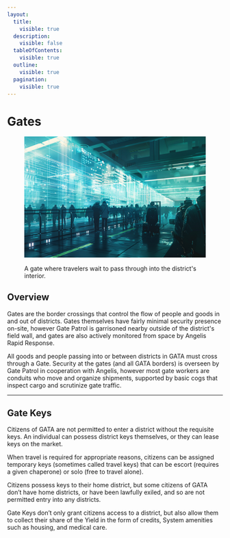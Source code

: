 ```yaml
---
layout:
  title:
    visible: true
  description:
    visible: false
  tableOfContents:
    visible: true
  outline:
    visible: true
  pagination:
    visible: true
---
```


# Gates

<figure><img src="../../../.gitbook/assets/gate-7433.png" alt=""><figcaption><p>A gate where travelers wait to pass through into the district's interior.</p></figcaption></figure>

## Overview

Gates are the border crossings that control the flow of people and goods in and out of districts. Gates themselves have fairly minimal security presence on-site, however Gate Patrol is garrisoned nearby outside of the district's field wall, and gates are also actively monitored from space by Angelis Rapid Response.

All goods and people passing into or between districts in GATA must cross through a Gate. Security at the gates (and all GATA borders) is overseen by Gate Patrol in cooperation with Angelis, however most gate workers are conduits who move and organize shipments, supported by basic cogs that inspect cargo and scrutinize gate traffic.

***

## Gate Keys

Citizens of GATA are not permitted to enter a district without the requisite keys. An individual can possess district keys themselves, or they can lease keys on the market.

When travel is required for appropriate reasons, citizens can be assigned temporary keys (sometimes called travel keys) that can be escort (requires a given chaperone) or solo (free to travel alone).

Citizens possess keys to their home district, but some citizens of GATA don’t have home districts, or have been lawfully exiled, and so are not permitted entry into any districts.

Gate Keys don’t only grant citizens access to a district, but also allow them to collect their share of the Yield in the form of credits, System amenities such as housing, and medical care.
